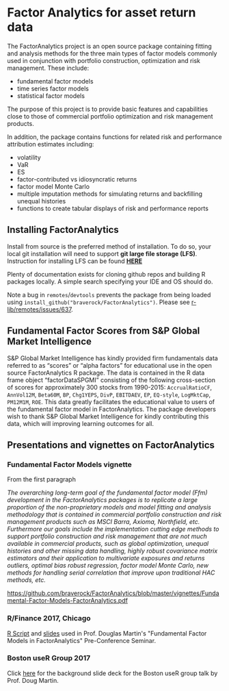
# Factor Analytics for asset return data

The FactorAnalytics project is an open source package containing fitting and analysis methods for the three main types of factor models commonly used in conjunction with portfolio construction, optimization and risk management. These include:
- fundamental factor models
- time series factor models
- statistical factor models

The purpose of this project is to provide basic features and capabilities close to those of commercial portfolio optimization and risk management products.

In addition, the package contains functions for related risk and performance attribution estimates including:
- volatility
- VaR
- ES
- factor-contributed vs idiosyncratic returns
- factor model Monte Carlo
- multiple imputation methods for simulating returns and backfilling unequal histories
- functions to create tabular displays of risk and performance reports

## Installing FactorAnalytics

Install from source is the preferred method of installation. To do so, your local git installation will need to support **git large file storage (LFS)**. Instruction for installing LFS can be found **[HERE](https://docs.github.com/en/github/managing-large-files/versioning-large-files/installing-git-large-file-storage)**

Plenty of documentation exists for cloning github repos and building R packages locally. A simple search specifying your IDE and OS should do.

Note a bug in `remotes`/`devtools` prevents the package from being loaded using `install_github("braverock/FactorAnalytics")`. Please see [r-lib/remotes/issues/637](https://github.com/r-lib/remotes/issues/637).


## Fundamental Factor Scores from S&P Global Market Intelligence
 
S&P Global Market Intelligence has kindly provided firm fundamentals data
referred to as “scores” or “alpha factors” for educational use in the open source FactorAnalytics R package. The data is contained in the R data frame object “factorDataSPGMI” consisting of the following cross-section of scores for approximately 300 stocks from 1990-2015: `AccrualRatioCF`, `AnnVol12M`, `Beta60M`, `BP`, `Chg1YEPS`, `DivP`, `EBITDAEV`, `EP`, `EQ-style`,
`LogMktCap`, `PM12M1M`, `ROE`. This data greatly facilitates the educational value to users of the fundamental factor model in FactorAnalytics. The package developers wish to thank S&P Global Market Intelligence for kindly contributing this data, which will improving learning outcomes for all.




## Presentations and vignettes on FactorAnalytics

### Fundamental Factor Models vignette

From the first paragraph

_The overarching long-term goal of the fundamental factor model (Ffm) development in the FactorAnalytics packages is to replicate a large proportion of the non-proprietary models and model fitting and analysis methodology that is contained in commercial portfolio construction and risk management products such as MSCI Barra, Axioma, Northfield, etc. Furthermore our goals include the implementation cutting edge methods to support portfolio construction and risk management that are not much available in commercial products, such as global optimization, unequal histories and other missing data handling, highly robust covariance matrix estimators and their application to multivariate exposures and returns outliers, optimal bias robust regression, factor model Monte Carlo, new methods for handling serial correlation that improve upon traditional HAC methods, etc._

https://github.com/braverock/FactorAnalytics/blob/master/vignettes/Fundamental-Factor-Models-FactorAnalytics.pdf


### R/Finance 2017, Chicago

[R Script](https://www.dropbox.com/s/jv809g196iyqo0k/FFM%20Talk%20Rcode%20R-finance2017.R?dl=0) and [slides](https://www.dropbox.com/s/gh4y8a6e9bcxwnv/ffmTalk%20RinFinance%202017.pdf?dl=0) used in Prof. Douglas Martin's "Fundamental Factor Models in FactorAnalytics" Pre-Conference Seminar.

### Boston useR Group 2017
 
Click [here](https://www.dropbox.com/s/ibisg1y3yutej4m/cfrm%20fundamental%20facmods.pdf?dl=0) for the background slide deck for the Boston useR group talk by Prof. Doug Martin.


